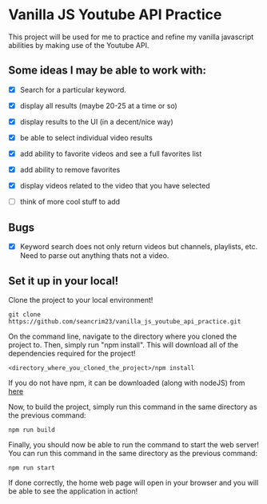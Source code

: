 # Vanilla JS Youtube API Practice
This project will be used for me to practice and refine my vanilla javascript abilities by making use of the Youtube API. 

## Some ideas I may be able to work with:
- [x] Search for a particular keyword.
- [x] display all results (maybe 20-25 at a time or so)
- [x] display results to the UI (in a decent/nice way)
- [x] be able to select individual video results
- [x] add ability to favorite videos and see a full favorites list
- [x] add ability to remove favorites
- [x] display videos related to the video that you have selected
- [ ] think of more cool stuff to add


## Bugs
- [x] Keyword search does not only return videos but channels, playlists, etc. Need to parse out anything thats not a video.

## Set it up in your local!

Clone the project to your local environment!
```
git clone https://github.com/seancrim23/vanilla_js_youtube_api_practice.git
```

On the command line, navigate to the directory where you cloned the project to. Then, simply run "npm install". This will download all of the dependencies required for the project!
```
<directory_where_you_cloned_the_project>/npm install
```
If you do not have npm, it can be downloaded (along with nodeJS) from [here](https://nodejs.org/en/)

Now, to build the project, simply run this command in the same directory as the previous command:
```
npm run build
```
Finally, you should now be able to run the command to start the web server! You can run this command in the same directory as the previous command:
```
npm run start
```

If done correctly, the home web page will open in your browser and you will be able to see the application in action!
